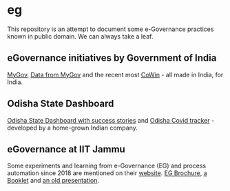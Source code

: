# eg
This repository is an attempt to document some e-Governance practices known in public domain. We can always take a leaf.   

## eGovernance initiatives by Government of India
[MyGov](https://www.mygov.in/), [Data from MyGov](https://data.gov.in/) and the recent most [CoWin](https://www.cowin.gov.in/) - all made in India, for India.   


## Odisha State Dashboard 
[Odisha State Dashboard with success stories](https://statedashboard.odisha.gov.in/Pages/successStories) and [Odisha Covid tracker](https://statedashboard.odisha.gov.in/) - developed by a home-grown Indian company.   


## eGovernance at IIT Jammu 
Some experiments and learning from e-Governance (EG) and process automation since 2018 are mentioned on their [website](https://iitjammu.ac.in/eg). [EG Brochure](https://drive.google.com/file/d/16g5_HIScd0YXbb93EWWu505NVhUiK44d/view), [a Booklet](https://drive.google.com/file/d/1DCz7HfI7KTeKM_UNSK3OjAsp5C1j0usJ/view) and [an old presentation](https://drive.google.com/file/d/1hKmxvwEsFm9TKcW-6Ma6poGtNMM6silK/view).   

